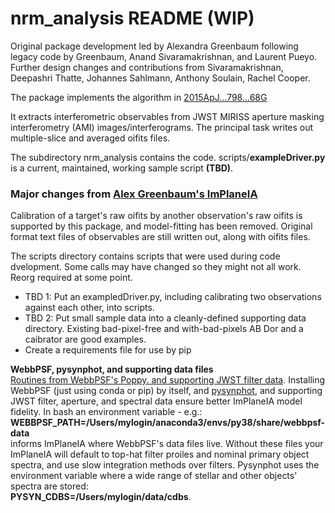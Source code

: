 # nrm_analysis README (WIP) #

Original package development led by Alexandra Greenbaum following legacy code by Greenbaum, Anand Sivaramakrishnan, and Laurent Pueyo. Further design changes and contributions from Sivaramakrishnan, Deepashri Thatte, Johannes Sahlmann, Anthony Soulain, Rachel Cooper.

The package implements the algorithm in [2015ApJ...798...68G](https://ui.adsabs.harvard.edu/abs/2015ApJ...798...68G/abstract)

It extracts interferometric observables from JWST MIRISS aperture masking interferometry (AMI) images/interferograms.  The principal task writes out multiple-slice and averaged oifits files.  

The subdirectory nrm_analysis contains the code.  scripts/**exampleDriver.py** is a current, maintained, working sample script **(TBD)**. 

### Major changes from [Alex Greenbaum's ImPlaneIA ](https://github.com/agreenbaum/ImPlaneIA)
Calibration of a target's raw oifits by another observation's raw oifits is supported by this package, and model-fitting has been removed. Original format text files of observables are still written out, along with oifits files.

The scripts directory contains scripts that were used during code dvelopment.  Some calls may have changed so they might not all work.  Reorg required at some point.   

* TBD 1: Put an exampledDriver.py, including calibrating two observations against each other, into scripts.  
* TBD 2: Put small sample data into a cleanly-defined supporting data directory.  Existing bad-pixel-free and with-bad-pixels AB Dor and a caibrator are good examples.
* Create a requirements file for use by pip

**WebbPSF, pysynphot, and supporting data files**  
[Routines from WebbPSF's Poppy. and supporting JWST filter data](https://webbpsf.readthedocs.io/en/latest/installation.html).  Installing WebbPSF (just using conda or pip) by itself, and [pysynphot](https://webbpsf.readthedocs.io/en/latest/installation.html#synphot-install), and supporting JWST filter, aperture, and spectral data ensure better ImPlaneIA model fidelity.
In bash an environment variable  - e.g.:
**WEBBPSF_PATH=/Users/mylogin/anaconda3/envs/py38/share/webbpsf-data**  
informs ImPlaneIA where WebbPSF's data files live.  Without these files your ImPlaneIA will default to top-hat filter proiles and nominal primary object spectra, and use slow integration methods over filters.  Pysynphot uses the environment variable where a wide range of stellar and other objects' spectra are stored:  
**PYSYN_CDBS=/Users/mylogin/data/cdbs**. 

